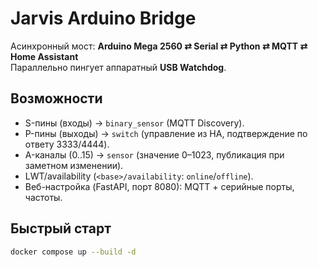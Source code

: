 # Jarvis Arduino Bridge

Асинхронный мост: **Arduino Mega 2560 ⇄ Serial ⇄ Python ⇄ MQTT ⇄ Home Assistant**  
Параллельно пингует аппаратный **USB Watchdog**.

## Возможности
- S-пины (входы) → `binary_sensor` (MQTT Discovery).
- P-пины (выходы) → `switch` (управление из HA, подтверждение по ответу 3333/4444).
- A-каналы (0..15) → `sensor` (значение 0–1023, публикация при заметном изменении).
- LWT/availability (`<base>/availability`: `online`/`offline`).
- Веб-настройка (FastAPI, порт 8080): MQTT + серийные порты, частоты.

## Быстрый старт
```bash
docker compose up --build -d
